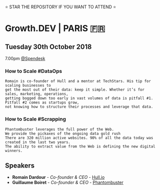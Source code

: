 ⭐️ STAR THE REPOSITORY IF YOU WANT TO ATTEND ⭐️

# Growth.DEV | PARIS 🇫🇷

## Tuesday 30th October 2018
7.00pm [@Spendesk](https://www.google.fr/maps/place/Spendesk/@48.8752775,2.3475913,17z/data=!3m1!4b1!4m5!3m4!1s0x47e66dde28328977:0xc584517ccc2c3038!8m2!3d48.875274!4d2.34978)

### How to Scale #DataOps

```
Romain is co-founder of Hull and a mentor at TechStars. His tip for scaling businesses to 
get the most out of their data: keep it simple. Whether it’s for sales, marketing, operations, 
getting bogged down too early in vast volumes of data is pitfall #1. Pitfall #2 comes as startups grow, 
not knowing how to structure their processes and leverage that data.
```

### How to Scale #Scrapping


```
Phantombuster leverages the full power of the Web.
We provide the pickaxes of the ongoing data gold rush 
There are 320 million active websites. 90% of all the data today was created in the last two years.
The ability to extract value from the Web is defining the new digital winners.
```

## Speakers

* **Romain Dardour** - *Co-founder & CEO* - [Hull.io](https://www.hull.io/)
* **Guillaume Boiret** - *Co-founder & CEO* - [Phantombuster](https://phantombuster.com)
